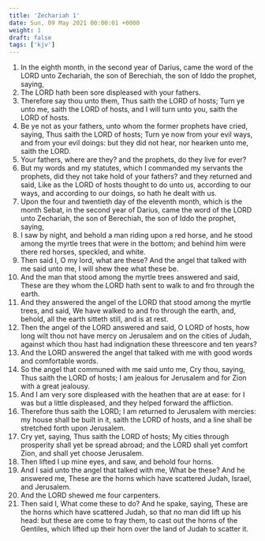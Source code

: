 ```yaml
---
title: 'Zechariah 1'
date: Sun, 09 May 2021 00:00:01 +0000
weight: 1
draft: false
tags: ['kjv'] 
---
```


1. In the eighth month, in the second year of Darius, came the word of the LORD unto Zechariah, the son of Berechiah, the son of Iddo the prophet, saying,
2. The LORD hath been sore displeased with your fathers.
3. Therefore say thou unto them, Thus saith the LORD of hosts; Turn ye unto me, saith the LORD of hosts, and I will turn unto you, saith the LORD of hosts.
4. Be ye not as your fathers, unto whom the former prophets have cried, saying, Thus saith the LORD of hosts; Turn ye now from your evil ways, and from your evil doings: but they did not hear, nor hearken unto me, saith the LORD.
5. Your fathers, where are they? and the prophets, do they live for ever?
6. But my words and my statutes, which I commanded my servants the prophets, did they not take hold of your fathers? and they returned and said, Like as the LORD of hosts thought to do unto us, according to our ways, and according to our doings, so hath he dealt with us.
7. Upon the four and twentieth day of the eleventh month, which is the month Sebat, in the second year of Darius, came the word of the LORD unto Zechariah, the son of Berechiah, the son of Iddo the prophet, saying,
8. I saw by night, and behold a man riding upon a red horse, and he stood among the myrtle trees that were in the bottom; and behind him were there red horses, speckled, and white.
9. Then said I, O my lord, what are these? And the angel that talked with me said unto me, I will shew thee what these be.
10. And the man that stood among the myrtle trees answered and said, These are they whom the LORD hath sent to walk to and fro through the earth.
11. And they answered the angel of the LORD that stood among the myrtle trees, and said, We have walked to and fro through the earth, and, behold, all the earth sitteth still, and is at rest.
12. Then the angel of the LORD answered and said, O LORD of hosts, how long wilt thou not have mercy on Jerusalem and on the cities of Judah, against which thou hast had indignation these threescore and ten years?
13. And the LORD answered the angel that talked with me with good words and comfortable words.
14. So the angel that communed with me said unto me, Cry thou, saying, Thus saith the LORD of hosts; I am jealous for Jerusalem and for Zion with a great jealousy.
15. And I am very sore displeased with the heathen that are at ease: for I was but a little displeased, and they helped forward the affliction.
16. Therefore thus saith the LORD; I am returned to Jerusalem with mercies: my house shall be built in it, saith the LORD of hosts, and a line shall be stretched forth upon Jerusalem.
17. Cry yet, saying, Thus saith the LORD of hosts; My cities through prosperity shall yet be spread abroad; and the LORD shall yet comfort Zion, and shall yet choose Jerusalem.
18. Then lifted I up mine eyes, and saw, and behold four horns.
19. And I said unto the angel that talked with me, What be these? And he answered me, These are the horns which have scattered Judah, Israel, and Jerusalem.
20. And the LORD shewed me four carpenters.
21. Then said I, What come these to do? And he spake, saying, These are the horns which have scattered Judah, so that no man did lift up his head: but these are come to fray them, to cast out the horns of the Gentiles, which lifted up their horn over the land of Judah to scatter it.
